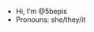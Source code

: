 - Hi, I’m @5bepis
- Pronouns: she/they/it

<!---
5bepis/5bepis is a ✨ special ✨ repository because its `README.md` (this file) appears on your GitHub profile.
You can click the Preview link to take a look at your changes.
--->
